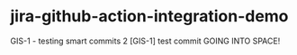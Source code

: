# jira-github-action-integration-demo

GIS-1 - testing smart commits 2
[GIS-1] test commit
GOING INTO SPACE!
